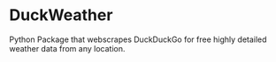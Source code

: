 # DuckWeather
 Python Package that webscrapes DuckDuckGo for free highly detailed weather data from any location.
